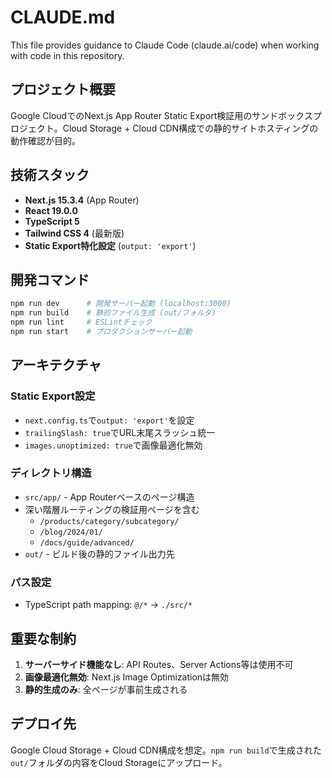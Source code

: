 # CLAUDE.md

This file provides guidance to Claude Code (claude.ai/code) when working with code in this repository.

## プロジェクト概要

Google CloudでのNext.js App Router Static Export検証用のサンドボックスプロジェクト。Cloud Storage + Cloud CDN構成での静的サイトホスティングの動作確認が目的。

## 技術スタック

- **Next.js 15.3.4** (App Router)
- **React 19.0.0**
- **TypeScript 5**
- **Tailwind CSS 4** (最新版)
- **Static Export特化設定** (`output: 'export'`)

## 開発コマンド

```bash
npm run dev      # 開発サーバー起動 (localhost:3000)
npm run build    # 静的ファイル生成 (out/フォルダ)
npm run lint     # ESLintチェック
npm run start    # プロダクションサーバー起動
```

## アーキテクチャ

### Static Export設定
- `next.config.ts`で`output: 'export'`を設定
- `trailingSlash: true`でURL末尾スラッシュ統一
- `images.unoptimized: true`で画像最適化無効

### ディレクトリ構造
- `src/app/` - App Routerベースのページ構造
- 深い階層ルーティングの検証用ページを含む
  - `/products/category/subcategory/`
  - `/blog/2024/01/`
  - `/docs/guide/advanced/`
- `out/` - ビルド後の静的ファイル出力先

### パス設定
- TypeScript path mapping: `@/*` → `./src/*`

## 重要な制約

1. **サーバーサイド機能なし**: API Routes、Server Actions等は使用不可
2. **画像最適化無効**: Next.js Image Optimizationは無効
3. **静的生成のみ**: 全ページが事前生成される

## デプロイ先

Google Cloud Storage + Cloud CDN構成を想定。`npm run build`で生成された`out/`フォルダの内容をCloud Storageにアップロード。